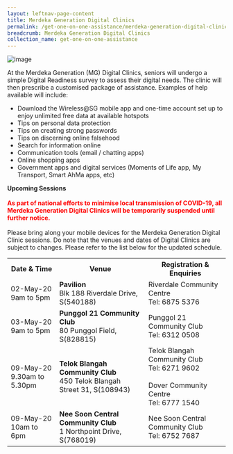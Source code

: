 ```yaml
---
layout: leftnav-page-content
title: Merdeka Generation Digital Clinics
permalink: /get-one-on-one-assistance/merdeka-generation-digital-clinics/
breadcrumb: Merdeka Generation Digital Clinics
collection_name: get-one-on-one-assistance
---
```


![image](/images/get-one-on-one-assistance/merdeka-clinics1.jpeg)

At the Merdeka Generation (MG) Digital Clinics, seniors will undergo a simple Digital Readiness survey to assess their digital needs. The clinic will then prescribe a customised package of assistance. Examples of help available will include:<br>

* Download the Wireless@SG mobile app and one-time account set up to enjoy unlimited free data at available hotspots<br>
* Tips on personal data protection<br>
* Tips on creating strong passwords<br>
* Tips on discerning online falsehood<br>
* Search for information online<br>
* Communication tools (email / chatting apps)<br>
* Online shopping apps<br>
* Government apps and digital services (Moments of Life app, My Transport, Smart AhMa apps, etc)<br>

**Upcoming Sessions**
<br><br><span style="color:red"><b>As part of national efforts to minimise local transmission of COVID-19, all Merdeka Generation Digital Clinics will be temporarily suspended until further notice.</b></span>
<br><br>Please bring along your mobile devices for the Merdeka Generation Digital Clinic sessions. Do note that the venues and dates of Digital Clinics are subject to changes. Please refer to the list below for the updated schedule.<br>

<table>
  <tr><th><b>Date & Time</b></th>
  <th><b>Venue</b></th>
  <th><b>Registration & Enquiries</b></th></tr>
<tr>  
  <td>02-May-20<br>9am to 5pm</td>
  <td><b>Pavilion</b><br>Blk 188 Riverdale Drive, S(540188)</td>
  <td>Riverdale Community Centre<br>Tel: 6875 5376</td>
  </tr>
<tr>  
<td>03-May-20<br>9am to 5pm</td>
  <td><b>Punggol 21 Community Club</b><br>80 Punggol Field, S(828815)</td>
  <td>Punggol 21 Community Club<br>Tel: 6312 0508</td>
  </tr> 
<tr>  
<td>09-May-20<br>9.30am to 5.30pm</td>
  <td><b>Telok Blangah Community Club</b><br>450 Telok Blangah Street 31, S(108943)</td>
  <td>Telok Blangah Community Club<br>Tel: 6271 9602 <br><br> Dover Community Centre<br>Tel: 6777 1540</td>
  </tr> 
<tr>  
<td>09-May-20<br>10am to 6pm</td>
  <td><b>Nee Soon Central Community Club</b><br>1 Northpoint Drive, S(768019)</td>
  <td>Nee Soon Central Community Club<br>Tel: 6752 7687</td>
  </tr> 
</table>
